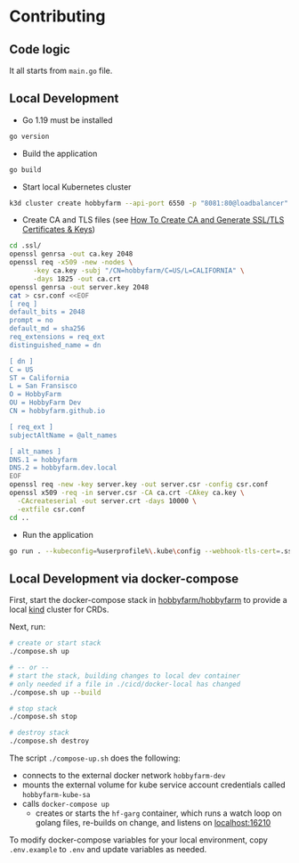 # Contributing

## Code logic

It all starts from `main.go` file.

## Local Development

* Go 1.19 must be installed

```bash
go version
```

* Build the application

```bash
go build
```

* Start local Kubernetes cluster

```bash
k3d cluster create hobbyfarm --api-port 6550 -p "8081:80@loadbalancer" -p "8082:443@loadbalancer" --agents 1
```

* Create CA and TLS files (see [How To Create CA and Generate SSL/TLS Certificates & Keys](https://scriptcrunch.com/create-ca-tls-ssl-certificates-keys/))

```bash
cd .ssl/
openssl genrsa -out ca.key 2048
openssl req -x509 -new -nodes \
      -key ca.key -subj "/CN=hobbyfarm/C=US/L=CALIFORNIA" \
      -days 1825 -out ca.crt
openssl genrsa -out server.key 2048
cat > csr.conf <<EOF
[ req ]
default_bits = 2048
prompt = no
default_md = sha256
req_extensions = req_ext
distinguished_name = dn

[ dn ]
C = US
ST = California
L = San Fransisco
O = HobbyFarm
OU = HobbyFarm Dev
CN = hobbyfarm.github.io

[ req_ext ]
subjectAltName = @alt_names

[ alt_names ]
DNS.1 = hobbyfarm
DNS.2 = hobbyfarm.dev.local
EOF
openssl req -new -key server.key -out server.csr -config csr.conf
openssl x509 -req -in server.csr -CA ca.crt -CAkey ca.key \
  -CAcreateserial -out server.crt -days 10000 \
  -extfile csr.conf
cd ..
```

* Run the application

```bash
go run . --kubeconfig=%userprofile%\.kube\config --webhook-tls-cert=.ssl/server.crt --webhook-tls-key=.ssl/server.key -webhook-tls-ca=.ssl/ca.crt
```

## Local Development via docker-compose

First, start the docker-compose stack in [hobbyfarm/hobbyfarm](https://github.com/hobbyfarm/hobbyfarm) to provide a local [kind](https://github.com/kubernetes-sigs/kind) cluster for CRDs.

Next, run:

```bash
# create or start stack
./compose.sh up

# -- or --
# start the stack, building changes to local dev container
# only needed if a file in ./cicd/docker-local has changed
./compose.sh up --build

# stop stack
./compose.sh stop

# destroy stack
./compose.sh destroy
```

The script `./compose-up.sh` does the following:

- connects to the external docker network `hobbyfarm-dev`
- mounts the external volume for kube service account credentials called `hobbyfarm-kube-sa`
- calls `docker-compose up`
  - creates or starts the `hf-garg` container, which runs a watch loop on golang files, re-builds on change, and listens on [localhost:16210](http://localhost:16210)

To modify docker-compose variables for your local environment, copy `.env.example` to `.env` and update variables as needed.

